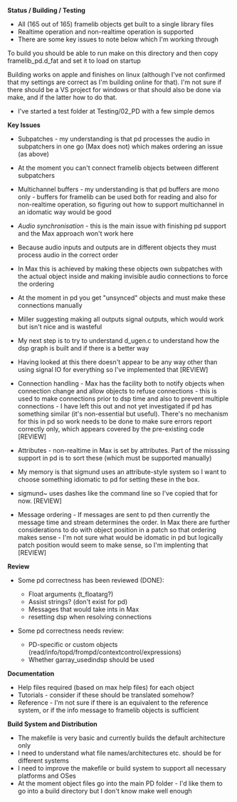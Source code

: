 
**Status / Building / Testing**

- All (165 out of 165) framelib objects get built to a single library files
- Realtime operation and non-realtime operation is supported
- There are some key issues to note below which I'm working through

To build you should be able to run make on this directory and then copy framelib_pd.d_fat and set it to load on startup

Building works on apple and finishes on linux (although I've not confirmed that my settings are correct as I'm building online for that).
I'm not sure if there should be a VS project for windows or that should also be done via make, and if the latter how to do that.

- I've started a test folder at Testing/02\_PD with a few simple demos

**Key Issues**

- Subpatches - my understanding is that pd processes the audio in subpatchers in one go (Max does not) which makes ordering an issue (as above)
- At the moment you can't connect framelib objects between different subpatchers

- Multichannel buffers - my understanding is that pd buffers are mono only - buffers for framelib can be used both for reading and also for non-realtime operation, so figuring out how to support multichannel in an idomatic way would be good

- *Audio synchronisation* - this is the main issue with finishing pd support and the Max approach won't work here
- Because audio inputs and outputs are in different objects they must process audio in the correct order
- In Max this is achieved by making these objects own subpatches with the actual object inside and making invisible audio connections to force the ordering
- At the moment in pd you get "unsynced" objects and must make these connections manually
- Miller suggesting making all outputs signal outputs, which would work but isn't nice and is wasteful 
- My next step is to try to understand d_ugen.c to understand how the dsp graph is built and if there is a better way
- Having looked at this there doesn't appear to be any way other than using signal IO for everything so I've implemented that [REVIEW]

- Connection handling - Max has the facility both to notify objects when connection change and allow objects to refuse connections - this is used to make connections prior to dsp time and also to prevent multiple connections - I have left this out and not yet investigated if pd has something similar (it's non-essential but useful). There's no mechanism for this in pd so work needs to be done to make sure errors report correctly only, which appears covered by the pre-existing code [REVIEW]

- Attributes - non-realtime in Max is set by attributes. Part of the misssing support in pd is to sort these (which must be supported manually)
- My memory is that sigmund uses an attribute-style system so I want to choose something idiomatic to pd for setting these in the box.
- sigmund~ uses dashes like the command line so I've copied that for now. [REVIEW]

- Message ordering - If messages are sent to pd then currently the message time and stream determines the order. In Max there are further considerations to do with object position in a patch so that ordering makes sense - I'm not sure what would be idomatic in pd but logically patch position would seem to make sense, so I'm implenting that [REVIEW]

**Review**

- Some pd correctness has been reviewed (DONE):
    - Float arguments (t_floatarg?)
    - Assist strings? (don't exist for pd)
    - Messages that would take ints in Max
    - resetting dsp when resolving connections

- Some pd correctness needs review:
    - PD-specific or custom objects (read/info/topd/frompd/contextcontrol/expressions)
    - Whether garray_usedindsp should be used
    
**Documentation**

- Help files required (based on max help files) for each object
- Tutorials - consider if these should be translated somehow?
- Reference - I'm not sure if there is an equivalent to the reference system, or if the info message to framelib objects is sufficient

**Build System and Distribution**

- The makefile is very basic and currently builds the default architecture only
- I need to understand what file names/architectures etc. should be for different systems 
- I need to improve the makefile or build system to support all necessary platforms and OSes
- At the moment object files go into the main PD folder - I'd like them to go into a build directory but I don't know make well enough

